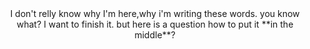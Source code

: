 <html>
<div align=center>
    I don't relly know why I'm here,why i'm writing these words.
    you know what?
    I want to finish it.
    but
    here is a question
    how to put it **in the middle**?
</div>

